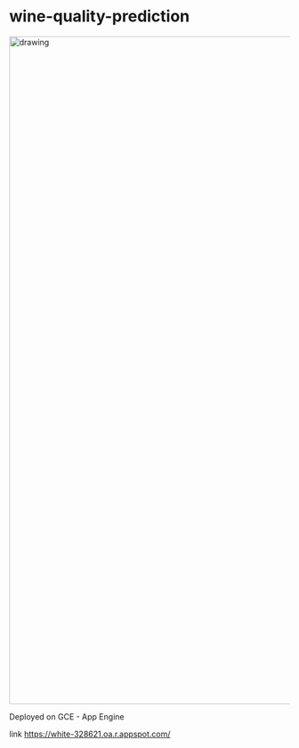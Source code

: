 # wine-quality-prediction

<a href='https://white-328621.oa.r.appspot.com/'>
<img src="https://www.thedrinksbusiness.com/content/uploads/2017/08/Prosecco-istock-640x427.jpg" alt="drawing" width="1200"/>
</a>

Deployed on GCE - App Engine

link https://white-328621.oa.r.appspot.com/
